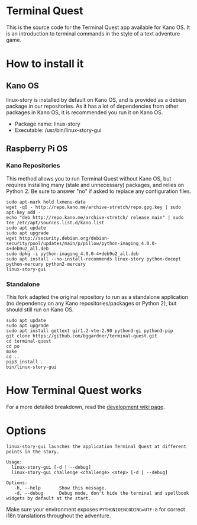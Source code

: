 
# Terminal Quest

This is the source code for the Terminal Quest app available for Kano OS.
It is an introduction to terminal commands in the style of a text adventure game.

# How to install it

## Kano OS
linux-story is installed by default on Kano OS, and is provided as a debian package in our repositories. As it has a lot of dependencies from other packages in Kano OS, it is recommended you run it on Kano OS.
 - Package name: linux-story
 - Executable: /usr/bin/linux-story-gui

## Raspberry Pi OS
### Kano Repositories
This method allows you to run Terminal Quest without Kano OS, but requires installing many (stale and unnecessary) packages, and relies on Python 2.  Be sure to answer "no" if asked to replace any configuration files.
```
sudo apt-mark hold lxmenu-data
wget -qO - http://repo.kano.me/archive-stretch/repo.gpg.key | sudo apt-key add -
echo "deb http://repo.kano.me/archive-stretch/ release main" | sudo tee /etc/apt/sources.list.d/kano.list
sudo apt update
sudo apt upgrade
wget http://security.debian.org/debian-security/pool/updates/main/p/pillow/python-imaging_4.0.0-4+deb9u2_all.deb
sudo dpkg -i python-imaging_4.0.0-4+deb9u2_all.deb
sudo apt install --no-install-recommends linux-story python-docopt python-mercury python2-mercury
linux-story-gui
```

### Standalone
This fork adapted the original repository to run as a standalone application (no dependency on any Kano repositories/packages or Python 2), but should still run on Kano OS.
```
sudo apt update
sudo apt upgrade
sudo apt install gettext gir1.2-vte-2.90 python3-gi python3-pip
git clone https://github.com/bggardner/terminal-quest.git
cd terminal-quest
cd po
make
cd ..
pip3 install .
bin/linux-story-gui
```

# How Terminal Quest works
For a more detailed breakdown, read the [development wiki page](https://github.com/KanoComputing/linux-tutorial/wiki/Development).

# Options

```
linux-story-gui launches the application Terminal Quest at different points in the story.

Usage:
  linux-story-gui [-d | --debug]
  linux-story-gui challenge <challenge> <step> [-d | --debug]

Options:
   -h, --help       Show this message.
   -d, --debug      Debug mode, don't hide the terminal and spellbook widgets by default at the start.
```

Make sure your environment exposes `PYTHONIOENCODING=UTF-8` for correct i18n translations throughout the adventure.
